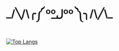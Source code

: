 <h1>_/╲/\╭༼ ººل͟ºº ༽╮/\╱\_</h1>

[![Top Langs](https://github-readme-stats.vercel.app/api/top-langs/?username=rainbowfieldholograph&layout=compact&theme=tokyonight)](https://github.com/rainbowfieldholograph/github-readme-stats)

